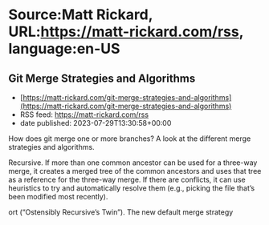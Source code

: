 # Source:Matt Rickard, URL:https://matt-rickard.com/rss, language:en-US

## Git Merge Strategies and Algorithms
 - [https://matt-rickard.com/git-merge-strategies-and-algorithms](https://matt-rickard.com/git-merge-strategies-and-algorithms)
 - RSS feed: https://matt-rickard.com/rss
 - date published: 2023-07-29T13:30:58+00:00

How does git merge one or more branches? A look at the different merge strategies and algorithms.

Recursive. If more than one common ancestor can be used for a three-way merge, it creates a merged tree of the common ancestors and uses that tree as a reference for the three-way merge. If there are conflicts, it can use heuristics to try and automatically resolve them (e.g., picking the file that’s been modified most recently).

ort (“Ostensibly Recursive’s Twin”). The new default merge strategy

